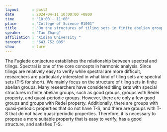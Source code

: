```yaml
---
layout      : post2
date        : 2024-04-11 10:00:00 +0800
time        : "10:00 - 11:00"
place       : "College of Science M1001"
title       : "On the structures of tiling sets in finite abelian groups"
speaker     : "Tao Zhang"
affiliation : "Xidian University "
tencent     : "643 752 085"
show        : ture
---
```

The Fuglede conjecture establishes the relationship between spectral and tilings. Spectral is one of the core concepts in harmonic analysis. Since tilings are relatively easy to verify while spectral are more difficult, researchers are particularly interested in what kind of tiling sets are spectral sets (T-S for short). We mainly focus on the structure of tiling sets in finite abelian groups. Many researchers have considered tiling sets with special structures in finite abelian groups, such as good groups, groups with Redei property, and quasi-periodic groups. However, there are only a few good groups and groups with Redei property. Additionally, there are groups with quasi-periodic properties that do not have T-S, and there are groups with T-S that do not have quasi-periodic properties. Therefore, it is necessary to propose a more suitable property that is easy to verify, has a good structure, and satisfies T-S.



